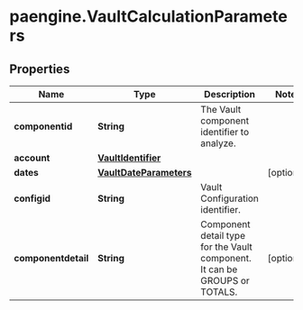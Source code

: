 # paengine.VaultCalculationParameters

## Properties

Name | Type | Description | Notes
------------ | ------------- | ------------- | -------------
**componentid** | **String** | The Vault component identifier to analyze. | 
**account** | [**VaultIdentifier**](VaultIdentifier.md) |  | 
**dates** | [**VaultDateParameters**](VaultDateParameters.md) |  | [optional] 
**configid** | **String** | Vault Configuration identifier. | 
**componentdetail** | **String** | Component detail type for the Vault component. It can be GROUPS or TOTALS. | [optional] 


